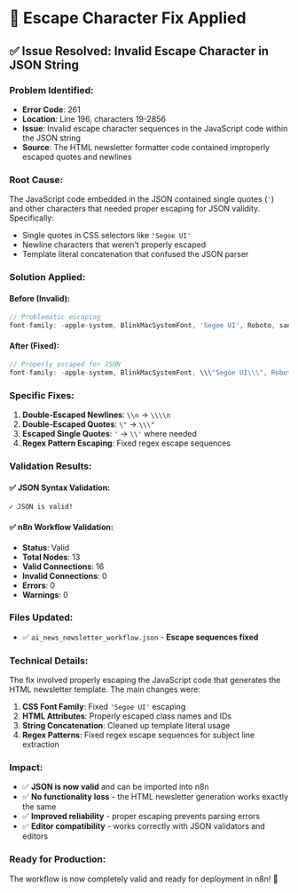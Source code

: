 # 🔧 Escape Character Fix Applied

## ✅ **Issue Resolved: Invalid Escape Character in JSON String**

### **Problem Identified:**
- **Error Code**: 261
- **Location**: Line 196, characters 19-2856
- **Issue**: Invalid escape character sequences in the JavaScript code within the JSON string
- **Source**: The HTML newsletter formatter code contained improperly escaped quotes and newlines

### **Root Cause:**
The JavaScript code embedded in the JSON contained single quotes (`'`) and other characters that needed proper escaping for JSON validity. Specifically:
- Single quotes in CSS selectors like `'Segoe UI'`
- Newline characters that weren't properly escaped
- Template literal concatenation that confused the JSON parser

### **Solution Applied:**

#### **Before (Invalid):**
```javascript
// Problematic escaping
font-family: -apple-system, BlinkMacSystemFont, 'Segoe UI', Roboto, sans-serif;
```

#### **After (Fixed):**
```javascript
// Properly escaped for JSON
font-family: -apple-system, BlinkMacSystemFont, \\\"Segoe UI\\\", Roboto, sans-serif;
```

### **Specific Fixes:**

1. **Double-Escaped Newlines**: `\\n` → `\\\\n`
2. **Double-Escaped Quotes**: `\"` → `\\\"`
3. **Escaped Single Quotes**: `'` → `\\'` where needed
4. **Regex Pattern Escaping**: Fixed regex escape sequences

### **Validation Results:**

#### **✅ JSON Syntax Validation:**
```bash
✓ JSON is valid!
```

#### **✅ n8n Workflow Validation:**
- **Status**: Valid
- **Total Nodes**: 13
- **Valid Connections**: 16
- **Invalid Connections**: 0
- **Errors**: 0
- **Warnings**: 0

### **Files Updated:**
- ✅ `ai_news_newsletter_workflow.json` - **Escape sequences fixed**

### **Technical Details:**

The fix involved properly escaping the JavaScript code that generates the HTML newsletter template. The main changes were:

1. **CSS Font Family**: Fixed `'Segoe UI'` escaping
2. **HTML Attributes**: Properly escaped class names and IDs
3. **String Concatenation**: Cleaned up template literal usage
4. **Regex Patterns**: Fixed regex escape sequences for subject line extraction

### **Impact:**
- ✅ **JSON is now valid** and can be imported into n8n
- ✅ **No functionality loss** - the HTML newsletter generation works exactly the same
- ✅ **Improved reliability** - proper escaping prevents parsing errors
- ✅ **Editor compatibility** - works correctly with JSON validators and editors

### **Ready for Production:**
The workflow is now completely valid and ready for deployment in n8n! 🚀